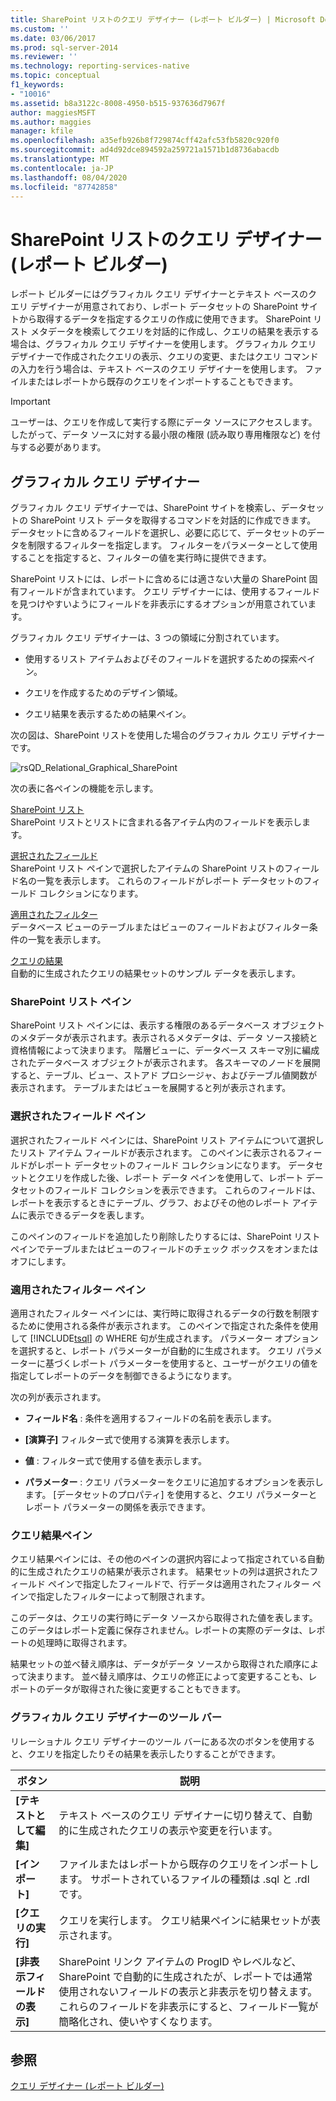 ```yaml
---
title: SharePoint リストのクエリ デザイナー (レポート ビルダー) | Microsoft Docs
ms.custom: ''
ms.date: 03/06/2017
ms.prod: sql-server-2014
ms.reviewer: ''
ms.technology: reporting-services-native
ms.topic: conceptual
f1_keywords:
- "10016"
ms.assetid: b8a3122c-8008-4950-b515-937636d7967f
author: maggiesMSFT
ms.author: maggies
manager: kfile
ms.openlocfilehash: a35efb926b8f729874cff42afc53fb5820c920f0
ms.sourcegitcommit: ad4d92dce894592a259721a1571b1d8736abacdb
ms.translationtype: MT
ms.contentlocale: ja-JP
ms.lasthandoff: 08/04/2020
ms.locfileid: "87742858"
---
```

# <a name="sharepoint-list-query-designer-report-builder"></a>SharePoint リストのクエリ デザイナー (レポート ビルダー)
  レポート ビルダーにはグラフィカル クエリ デザイナーとテキスト ベースのクエリ デザイナーが用意されており、レポート データセットの SharePoint サイトから取得するデータを指定するクエリの作成に使用できます。 SharePoint リスト メタデータを検索してクエリを対話的に作成し、クエリの結果を表示する場合は、グラフィカル クエリ デザイナーを使用します。 グラフィカル クエリ デザイナーで作成されたクエリの表示、クエリの変更、またはクエリ コマンドの入力を行う場合は、テキスト ベースのクエリ デザイナーを使用します。 ファイルまたはレポートから既存のクエリをインポートすることもできます。  
  
> [!IMPORTANT]  
>  ユーザーは、クエリを作成して実行する際にデータ ソースにアクセスします。 したがって、データ ソースに対する最小限の権限 (読み取り専用権限など) を付与する必要があります。  
  
## <a name="graphical-query-designer"></a>グラフィカル クエリ デザイナー  
 グラフィカル クエリ デザイナーでは、SharePoint サイトを検索し、データセットの SharePoint リスト データを取得するコマンドを対話的に作成できます。 データセットに含めるフィールドを選択し、必要に応じて、データセットのデータを制限するフィルターを指定します。 フィルターをパラメーターとして使用することを指定すると、フィルターの値を実行時に提供できます。  
  
 SharePoint リストには、レポートに含めるには適さない大量の SharePoint 固有フィールドが含まれています。 クエリ デザイナーには、使用するフィールドを見つけやすいようにフィールドを非表示にするオプションが用意されています。  
  
 グラフィカル クエリ デザイナーは、3 つの領域に分割されています。  
  
-   使用するリスト アイテムおよびそのフィールドを選択するための探索ペイン。  
  
-   クエリを作成するためのデザイン領域。  
  
-   クエリ結果を表示するための結果ペイン。  
  
 次の図は、SharePoint リストを使用した場合のグラフィカル クエリ デザイナーです。  
  
 ![rsQD_Relational_Graphical_SharePoint](../media/rsqd-relational-graphical-sharepoint.gif "rsQD_Relational_Graphical_SharePoint")  
  
 次の表に各ペインの機能を示します。  
  
 [SharePoint リスト](#DatabaseView)  
 SharePoint リストとリストに含まれる各アイテム内のフィールドを表示します。  
  
 [選択されたフィールド](#SelectedFields)  
 SharePoint リスト ペインで選択したアイテムの SharePoint リストのフィールド名の一覧を表示します。 これらのフィールドがレポート データセットのフィールド コレクションになります。  
  
 [適用されたフィルター](#AppliedFilters)  
 データベース ビューのテーブルまたはビューのフィールドおよびフィルター条件の一覧を表示します。  
  
 [クエリの結果](#QueryResults)  
 自動的に生成されたクエリの結果セットのサンプル データを表示します。  
  
###  <a name="sharepoint-lists-pane"></a><a name="DatabaseView"></a> SharePoint リスト ペイン  
 SharePoint リスト ペインには、表示する権限のあるデータベース オブジェクトのメタデータが表示されます。表示されるメタデータは、データ ソース接続と資格情報によって決まります。 階層ビューに、データベース スキーマ別に編成されたデータベース オブジェクトが表示されます。 各スキーマのノードを展開すると、テーブル、ビュー、ストアド プロシージャ、およびテーブル値関数が表示されます。 テーブルまたはビューを展開すると列が表示されます。  
  
###  <a name="selected-fields-pane"></a><a name="SelectedFields"></a> 選択されたフィールド ペイン  
 選択されたフィールド ペインには、SharePoint リスト アイテムについて選択したリスト アイテム フィールドが表示されます。 このペインに表示されるフィールドがレポート データセットのフィールド コレクションになります。 データセットとクエリを作成した後、レポート データ ペインを使用して、レポート データセットのフィールド コレクションを表示できます。 これらのフィールドは、レポートを表示するときにテーブル、グラフ、およびその他のレポート アイテムに表示できるデータを表します。  
  
 このペインのフィールドを追加したり削除したりするには、SharePoint リスト ペインでテーブルまたはビューのフィールドのチェック ボックスをオンまたはオフにします。  
  
###  <a name="applied-filters-pane"></a><a name="AppliedFilters"></a> 適用されたフィルター ペイン  
 適用されたフィルター ペインには、実行時に取得されるデータの行数を制限するために使用される条件が表示されます。 このペインで指定された条件を使用して [!INCLUDE[tsql](../../includes/tsql-md.md)] の WHERE 句が生成されます。 パラメーター オプションを選択すると、レポート パラメーターが自動的に生成されます。 クエリ パラメーターに基づくレポート パラメーターを使用すると、ユーザーがクエリの値を指定してレポートのデータを制御できるようになります。  
  
 次の列が表示されます。  
  
-   **フィールド名** : 条件を適用するフィールドの名前を表示します。  
  
-   **[演算子]** フィルター式で使用する演算を表示します。  
  
-   **値** : フィルター式で使用する値を表示します。  
  
-   **パラメーター** : クエリ パラメーターをクエリに追加するオプションを表示します。 [データセットのプロパティ] を使用すると、クエリ パラメーターとレポート パラメーターの関係を表示できます。  
  
###  <a name="query-results-pane"></a><a name="QueryResults"></a> クエリ結果ペイン  
 クエリ結果ペインには、その他のペインの選択内容によって指定されている自動的に生成されたクエリの結果が表示されます。 結果セットの列は選択されたフィールド ペインで指定したフィールドで、行データは適用されたフィルター ペインで指定したフィルターによって制限されます。  
  
 このデータは、クエリの実行時にデータ ソースから取得された値を表します。 このデータはレポート定義に保存されません。レポートの実際のデータは、レポートの処理時に取得されます。  
  
 結果セットの並べ替え順序は、データがデータ ソースから取得された順序によって決まります。 並べ替え順序は、クエリの修正によって変更することも、レポートのデータが取得された後に変更することもできます。  
  
### <a name="graphical-query-designer-toolbar"></a>グラフィカル クエリ デザイナーのツール バー  
 リレーショナル クエリ デザイナーのツール バーにある次のボタンを使用すると、クエリを指定したりその結果を表示したりすることができます。  
  
|ボタン|説明|  
|------------|-----------------|  
|**[テキストとして編集]**|テキスト ベースのクエリ デザイナーに切り替えて、自動的に生成されたクエリの表示や変更を行います。|  
|**[インポート]**|ファイルまたはレポートから既存のクエリをインポートします。 サポートされているファイルの種類は .sql と .rdl です。|  
|**[クエリの実行]**|クエリを実行します。 クエリ結果ペインに結果セットが表示されます。|  
|**[非表示フィールドの表示]**|SharePoint リンク アイテムの ProgID やレベルなど、SharePoint で自動的に生成されたが、レポートでは通常使用されないフィールドの表示と非表示を切り替えます。 これらのフィールドを非表示にすると、フィールド一覧が簡略化され、使いやすくなります。|  
  
## <a name="see-also"></a>参照  
 [クエリ デザイナー &#40;レポート ビルダー&#41;](../query-designers-report-builder.md)  
  
  
